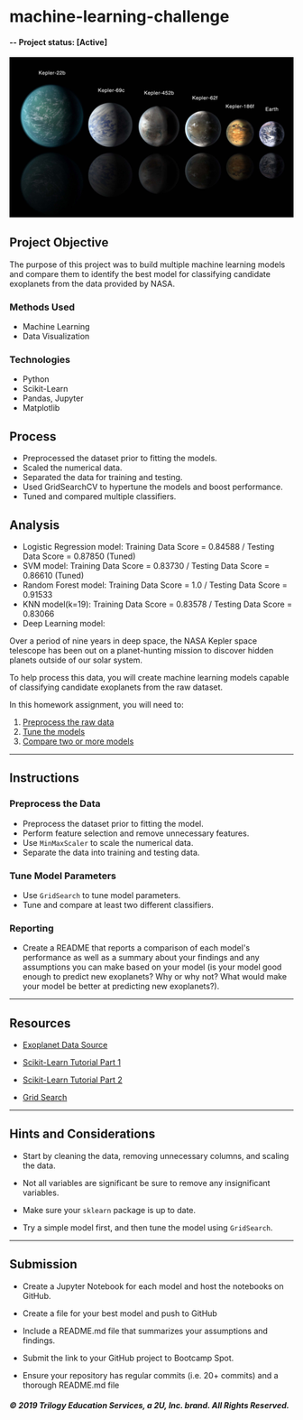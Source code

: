 # machine-learning-challenge

#### -- Project status: [Active]

![exoplanets.jpg](Images/exoplanets.jpg)

## Project Objective
The purpose of this project was to build multiple machine learning models and compare them to identify the best model for classifying candidate exoplanets from the data provided by NASA.

### Methods Used
* Machine Learning
* Data Visualization

### Technologies
* Python
* Scikit-Learn
* Pandas, Jupyter
* Matplotlib

## Process
* Preprocessed the dataset prior to fitting the models.
* Scaled the numerical data.
* Separated the data for training and testing.
* Used GridSearchCV to hypertune the models and boost performance.
* Tuned and compared multiple classifiers.

## Analysis
* Logistic Regression model: Training Data Score = 0.84588 / Testing Data Score = 0.87850 (Tuned)
* SVM model: Training Data Score = 0.83730 / Testing Data Score = 0.86610 (Tuned)
* Random Forest model: Training Data Score = 1.0 / Testing Data Score = 0.91533
* KNN model(k=19): Training Data Score = 0.83578 / Testing Data Score = 0.83066
* Deep Learning model:  

Over a period of nine years in deep space, the NASA Kepler space telescope has been out on a planet-hunting mission to discover hidden planets outside of our solar system.

To help process this data, you will create machine learning models capable of classifying candidate exoplanets from the raw dataset.

In this homework assignment, you will need to:

1. [Preprocess the raw data](#Preprocessing)
2. [Tune the models](#Tune-Model-Parameters)
3. [Compare two or more models](#Evaluate-Model-Performance)

- - -

## Instructions

### Preprocess the Data

* Preprocess the dataset prior to fitting the model.
* Perform feature selection and remove unnecessary features.
* Use `MinMaxScaler` to scale the numerical data.
* Separate the data into training and testing data.

### Tune Model Parameters

* Use `GridSearch` to tune model parameters.
* Tune and compare at least two different classifiers.

### Reporting

* Create a README that reports a comparison of each model's performance as well as a summary about your findings and any assumptions you can make based on your model (is your model good enough to predict new exoplanets? Why or why not? What would make your model be better at predicting new exoplanets?).

- - -

## Resources

* [Exoplanet Data Source](https://www.kaggle.com/nasa/kepler-exoplanet-search-results)

* [Scikit-Learn Tutorial Part 1](https://www.youtube.com/watch?v=4PXAztQtoTg)

* [Scikit-Learn Tutorial Part 2](https://www.youtube.com/watch?v=gK43gtGh49o&t=5858s)

* [Grid Search](https://scikit-learn.org/stable/modules/grid_search.html)

- - -

## Hints and Considerations

* Start by cleaning the data, removing unnecessary columns, and scaling the data.

* Not all variables are significant be sure to remove any insignificant variables.

* Make sure your `sklearn` package is up to date.

* Try a simple model first, and then tune the model using `GridSearch`.

- - -

## Submission

* Create a Jupyter Notebook for each model and host the notebooks on GitHub.

* Create a file for your best model and push to GitHub

* Include a README.md file that summarizes your assumptions and findings.

* Submit the link to your GitHub project to Bootcamp Spot.

* Ensure your repository has regular commits (i.e. 20+ commits) and a thorough README.md file

##### © 2019 Trilogy Education Services, a 2U, Inc. brand. All Rights Reserved.
